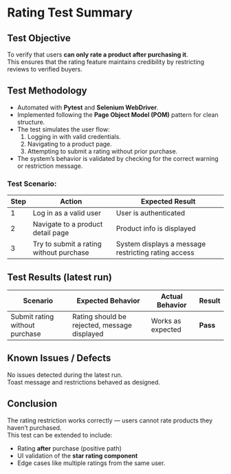 # Rating Test Summary

## Test Objective
To verify that users **can only rate a product after purchasing it**.  
This ensures that the rating feature maintains credibility by restricting reviews to verified buyers.

## Test Methodology
- Automated with **Pytest** and **Selenium WebDriver**.  
- Implemented following the **Page Object Model (POM)** pattern for clean structure.  
- The test simulates the user flow:
  1. Logging in with valid credentials.
  2. Navigating to a product page.
  3. Attempting to submit a rating without prior purchase.
- The system’s behavior is validated by checking for the correct warning or restriction message.

### Test Scenario:
| Step | Action | Expected Result |
|------|---------|----------------|
| 1 | Log in as a valid user | User is authenticated |
| 2 | Navigate to a product detail page | Product info is displayed |
| 3 | Try to submit a rating without purchase | System displays a message restricting rating access |

## Test Results (latest run)
| Scenario | Expected Behavior | Actual Behavior | Result |
|-----------|-------------------|-----------------|---------|
| Submit rating without purchase | Rating should be rejected, message displayed | Works as expected |  **Pass** |

## Known Issues / Defects
No issues detected during the latest run.  
Toast message and restrictions behaved as designed.

## Conclusion
The rating restriction works correctly — users cannot rate products they haven’t purchased.  
This test can be extended to include:
- Rating **after** purchase (positive path)
- UI validation of the **star rating component**
- Edge cases like multiple ratings from the same user.
